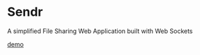 # Sendr

A simplified File Sharing Web Application built with Web Sockets

[demo](https://sendr.vercel.app/room/gg/jose)
